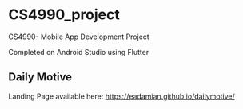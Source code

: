 # CS4990_project

CS4990- Mobile App Development Project

Completed on Android Studio using Flutter

## Daily Motive

Landing Page available here: https://eadamian.github.io/dailymotive/
